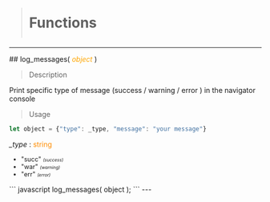 > # <span style="line-height : 60px"> Functions </span>
---
<div>
## log_messages( <span style="color:orange;font-style:italic"> object </span> )</span>

> Description

Print specific type of message (success / warning / error ) in the navigator console

> Usage
``` javascript
let object = {"type": _type, "message": "your message"}
```

*_type* :<span style="color:darkorange"> string </span>
<ul>
    <li style="font-size:90%;"> "succ" <span style="font-size:70%; font-style:italic"> (success) </span> </li>
    <li style="font-size:90%;"> "war" <span style="font-size:70%; font-style:italic"> (warning) </span> </li>
    <li style="font-size:90%;"> "err" <span style="font-size:70%; font-style:italic"> (error) </span> </li>
</ul>
``` javascript
log_messages( object );
```
---